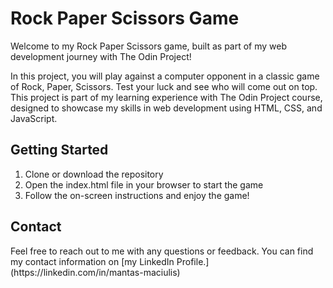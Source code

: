 <h1>Rock Paper Scissors Game</h1>

Welcome to my Rock Paper Scissors game, built as part of my web development journey with The Odin Project!

In this project, you will play against a computer opponent in a classic game of Rock, Paper, Scissors. Test your luck and see who will come out on top. This project is part of my learning experience with The Odin Project course, designed to showcase my skills in web development using HTML, CSS, and JavaScript.

<h2>Getting Started</h2>

1. Clone or download the repository
2. Open the index.html file in your browser to start the game
3. Follow the on-screen instructions and enjoy the game!

<h2>Contact</h2>
Feel free to reach out to me with any questions or feedback. You can find my contact information on
[my LinkedIn Profile.](https://linkedin.com/in/mantas-maciulis)
